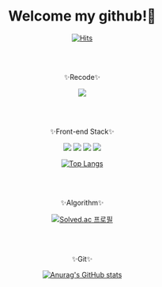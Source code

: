 <div align="center">
  
# Welcome my github!👏

[![Hits](https://hits.seeyoufarm.com/api/count/incr/badge.svg?url=https%3A%2F%2Fgithub.com%2Fsojeong0302&count_bg=%23FAE3FF&title_bg=%23DCA1F2&icon=&icon_color=%23FFFFFF&title=hits&edge_flat=false)](https://github.com/sojeong0302)

<div direction="row">

</br>

</br>

✨Recode✨

<a href="https://velog.io/@sojeong0302"><img src="https://img.shields.io/badge/Velog-11B48A?style=flat-square&logo=Vimeo&logoColor=white&link=https://velog.io/@sojeong0302"/></a>

</div>
    
<div direction="row">
  
</br>

</br>

✨Front-end Stack✨

<img src="https://img.shields.io/badge/html5-E34F26?style=flat-square&logo=html5&logoColor=white"> 

<img src="https://img.shields.io/badge/css-1572B6?style=flat-square&logo=css3&logoColor=white">  

<img src="https://img.shields.io/badge/javascript-F7DF1E?style=flat-square&logo=javascript&logoColor=black"> 

<img src="https://img.shields.io/badge/React-61DAFB?style=flat-square&logo=React&logoColor=white">

[![Top Langs](https://github-readme-stats.vercel.app/api/top-langs/?username=sojeong0302&layout=compact&theme=nightowl)](https://github.com/anuraghazra/github-readme-stats) 

</div>
  
<div direction="row">

</br>

</br>

✨Algorithm✨

<a href="https://solved.ac/profile/uyio0302">[![Solved.ac
프로필](http://mazassumnida.wtf/api/v2/generate_badge?boj=uyio0302)](https://solved.ac/uyio0302)</a>

</div>
  
<div direction="row">

</br>

</br>

✨Git✨ 

[![Anurag's GitHub stats](https://github-readme-stats.vercel.app/api?username=sojeong0302&show_icons=true&theme=nightowl)](https://github.com/anuraghazra/github-readme-stats) 

</div>

</div>

